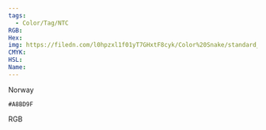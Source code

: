 ```yaml
---
tags:
  - Color/Tag/NTC
RGB:
Hex:
img: https://filedn.com/l0hpzxl1f01yT7GHxtF8cyk/Color%20Snake/standard_csv_to_svg//A8BD9F.svg
CMYK:
HSL:
Name:
---
```

Norway
```palette
#A8BD9F
```
RGB
